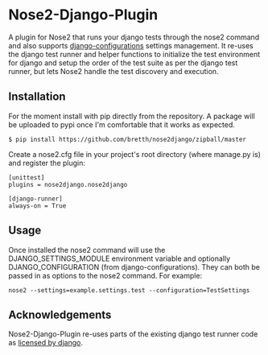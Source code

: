 Nose2-Django-Plugin
======================

A plugin for Nose2 that runs your django tests through the nose2 command and also supports [django-configurations](https://github.com/jezdez/django-configurations) settings management. It re-uses the django test runner and helper functions to initialize the test environment for django and setup the order of the test suite as per the django test runner, but lets Nose2 handle the test discovery and execution. 

Installation
--------------

For the moment install with pip directly from the repository. A package will be uploaded to pypi once I'm comfortable that it works as expected.

	$ pip install https://github.com/bretth/nose2django/zipball/master

Create a nose2.cfg file in your project's root directory (where manage.py is) and register the plugin:

	[unittest]
	plugins = nose2django.nose2django

	[django-runner]
	always-on = True

Usage
--------

Once installed the nose2 command will use the DJANGO_SETTINGS_MODULE environment variable and optionally DJANGO_CONFIGURATION (from django-configurations). They can both be passed in as options to the nose2 command. For example:

	nose2 --settings=example.settings.test --configuration=TestSettings


Acknowledgements
------------------

Nose2-Django-Plugin re-uses parts of the existing django test runner code as [licensed by django](https://raw.github.com/django/django/master/LICENSE). 








